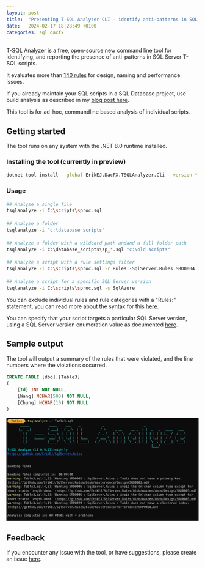 ```yaml
---
layout: post
title:  "Presenting T-SQL Analyzer CLI - identify anti-patterns in SQL Server scripts with 140+ rules"
date:   2024-02-17 18:28:49 +0100
categories: sql dacfx
---
```


T-SQL Analyzer is a free, open-source new command line tool for identifying, and reporting the presence of anti-patterns in SQL Server T-SQL scripts.

It evaluates more than [140 rules](https://github.com/ErikEJ/SqlServer.Rules/blob/master/docs/readme.md) for design, naming and performance issues.

If you already maintain your SQL scripts in a SQL Database project, use build analysis as described in my [blog post here](https://erikej.github.io/dacfx/codeanalysis/sqlserver/2024/04/02/dacfx-codeanalysis.html).

This tool is for ad-hoc, commandline based analysis of individual scripts.

## Getting started

The tool runs on any system with the .NET 8.0 runtime installed.

### Installing the tool (currently in preview)

```bash
dotnet tool install --global ErikEJ.DacFX.TSQLAnalyzer.Cli --version *-*
```

### Usage

```bash
## Analyze a single file
tsqlanalyze -i C:\scripts\sproc.sql

## Analyze a folder
tsqlanalyze -i "c:\database scripts"

## Analyze a folder with a wildcard path andand a full folder path
tsqlanalyze -i c:\database_scripts\sp_*.sql "c:\old scripts"

## Analyze a script with a rule settings filter
tsqlanalyze -i C:\scripts\sproc.sql -r Rules:-SqlServer.Rules.SRD0004

## Analyze a script for a specific SQL Server version
tsqlanalyze -i C:\scripts\sproc.sql -s SqlAzure
```

You can exclude individual rules and rule categories with a "Rules:" statement, you can read more about the syntax for this [here](https://github.com/rr-wfm/MSBuild.Sdk.SqlProj?tab=readme-ov-file#static-code-analysis).

You can specify that your script targets a particular SQL Server version, using a SQL Server version enumeration value as documented [here](https://learn.microsoft.com/dotnet/api/microsoft.sqlserver.dac.model.sqlserverversion).

## Sample output

The tool will output a summary of the rules that were violated, and the line numbers where the violations occurred.

```sql
CREATE TABLE [dbo].[Table3]
(
    [Id] INT NOT NULL, 
    [Wang] NCHAR(500) NOT NULL,
    [Chung] NCHAR(10) NOT NULL
)
```

![Sample](https://github.com/ErikEJ/SqlServer.Rules/blob/master/docs/cli.png)

## Feedback

If you encounter any issue with the tool, or have suggestions, please create an issue [here](https://github.com/ErikEJ/SqlServer.Rules/issues).
